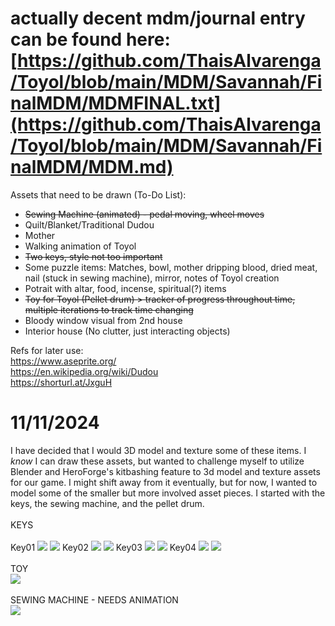 # actually decent mdm/journal entry can be found here: [https://github.com/ThaisAlvarenga/Toyol/blob/main/MDM/Savannah/FinalMDM/MDMFINAL.txt](https://github.com/ThaisAlvarenga/Toyol/blob/main/MDM/Savannah/FinalMDM/MDM.md)

Assets that need to be drawn (To-Do List):
- <s>Sewing Machine (animated) - pedal moving, wheel moves </s>
- Quilt/Blanket/Traditional Dudou
- Mother
- Walking animation of Toyol
- <s>Two keys, style not too important </s>
- Some puzzle items: Matches, bowl, mother dripping blood, dried meat, nail (stuck in sewing machine), mirror, notes of Toyol creation
- Potrait with altar, food, incense, spiritual(?) items
- <s>Toy for Toyol (Pellet drum) > tracker of progress throughout time, multiple iterations to track time changing </s>
- Bloody window visual from 2nd house
- Interior house (No clutter, just interacting objects)


Refs for later use: <br>
https://www.aseprite.org/ <br>
https://en.wikipedia.org/wiki/Dudou <br>
https://shorturl.at/JxguH <br>

# 11/11/2024 <br>
I have decided that I would 3D model and texture some of these items. I *know* I can draw these assets, but wanted to challenge myself to utilize Blender and HeroForge's kitbashing feature to 3d model and texture assets for our game. I might shift away from it eventually, but for now, I wanted to model some of the smaller but more involved asset pieces. I started with the keys, the sewing machine, and the pellet drum.<br>
<br>
KEYS<br><br>
Key01
<img src="https://i.imgur.com/au4AQRo.png">
<img src="https://i.imgur.com/14O6kFA.png">
Key02
<img src="https://i.imgur.com/lWgzeFY.png">
<img src="https://i.imgur.com/WRgCrgp.png">
Key03
<img src="https://i.imgur.com/PbPdnGk.png">
<img src="https://i.imgur.com/gw2it3X.png">
Key04
<img src="https://i.imgur.com/68b0ZGB.png">
<img src="https://i.imgur.com/4e3v35z.png">
<br>
<br>
TOY<br>
<img src="https://i.imgur.com/TpgzJzt.png">
<br>
<br>
SEWING MACHINE - NEEDS ANIMATION <br>
<img src="https://i.imgur.com/tfcTTEX.png">
